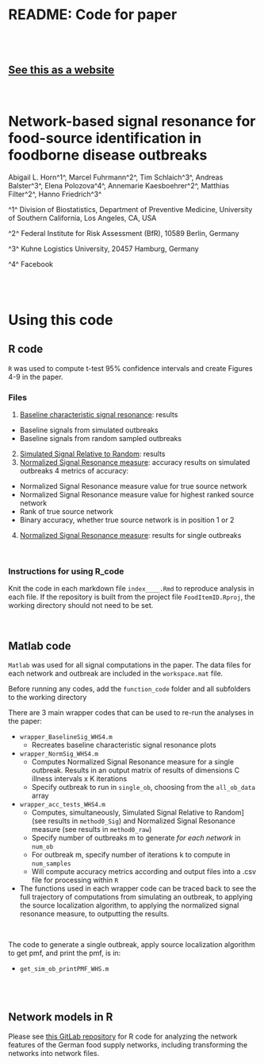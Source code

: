 
# README: Code for paper

<br>
<br>

## [**See this as a website**](https://abigailhorn.github.io/FoodItemID/)

<br>

# Network-based signal resonance for food-source identification in foodborne disease outbreaks

Abigail L. Horn^1^, Marcel Fuhrmann^2^, Tim Schlaich^3^, Andreas Balster^3^, Elena Polozova^4^, Annemarie Kaesboehrer^2^, Matthias Filter^2^, Hanno Friedrich^3^

^1^ Division of Biostatistics, Department of Preventive Medicine, University of Southern California, Los Angeles, CA, USA

^2^ Federal Institute for Risk Assessment (BfR), 10589 Berlin, Germany

^3^ Kuhne Logistics University, 20457 Hamburg, Germany

^4^ Facebook

<br> 

<br>

# Using this code

## R code

`R` was used to compute t-test 95% confidence intervals and create Figures 4-9 in the paper.

### Files 

1. [Baseline characteristic signal resonance](index_BaselineSig_simple_plot.html): results
  - Baseline signals from simulated outbreaks
  - Baseline signals from random sampled outbreaks
2. [Simulated Signal Relative to Random](index_AccPlots_raw.html): results
3. [Normalized Signal Resonance measure](index_SimSigR_convergence.html): accuracy results on simulated outbreaks
  4 metrics of accuracy:
  - Normalized Signal Resonance measure value for true source network
  - Normalized Signal Resonance measure value for highest ranked source network
  - Rank of true source network
  - Binary accuracy, whether true source network is in position 1 or 2
4. [Normalized Signal Resonance measure](index_convergence_singleOB.html): results for single outbreaks

<br>

### Instructions for using R_code

Knit the code in each markdown file `index____.Rmd` to reproduce analysis in each file. If the repository is built from the project file `FoodItemID.Rproj`, the working directory should not need to be set.

<br>

## Matlab code

`Matlab` was used for all signal computations in the paper. 
The data files for each network and outbreak are included in the `workspace.mat` file. 

Before running any codes, add the `function_code` folder and all subfolders to the working directory

There are 3 main wrapper codes that can be used to re-run the analyses in the paper:

* `wrapper_BaselineSig_WHS4.m` 
  - Recreates baseline characteristic signal resonance plots 
* `wrapper_NormSig_WHS4.m`
  - Computes Normalized Signal Resonance measure for a single outbreak. Results in an output matrix of results of dimensions C illness intervals x K iterations 
  - Specify outbreak to run in `single_ob`, choosing from the `all_ob_data` array
* `wrapper_acc_tests_WHS4.m`
  - Computes, simultaneously, Simulated Signal Relative to Random] (see results in `method0_Sig`) and Normalized Signal Resonance measure (see results in `method0_raw`)
  - Specify number of outbreaks m to generate *for each network* in `num_ob` 
  - For outbreak m, specify number of iterations k to compute in `num_samples`
  - Will compute accuracy metrics according and output files into a .csv file for processing within `R`
* The functions used in each wrapper code can be traced back to see the full trajectory of computations from simulating an outbreak, to applying the source localization algorithm, to applying the normalized signal resonance measure, to outputting the results.

<br>

The code to generate a single outbreak, apply source localization algorithm to get pmf, and print the pmf, is in:
* `get_sim_ob_printPMF_WHS.m`

<br>
<br>

## Network models in R

Please see [this GitLab repository](https://gitlab.com/DjMaFu/networkfeatures/-/tree/master) for R code for analyzing the network features of the German food supply networks, including transforming the networks into network files.


